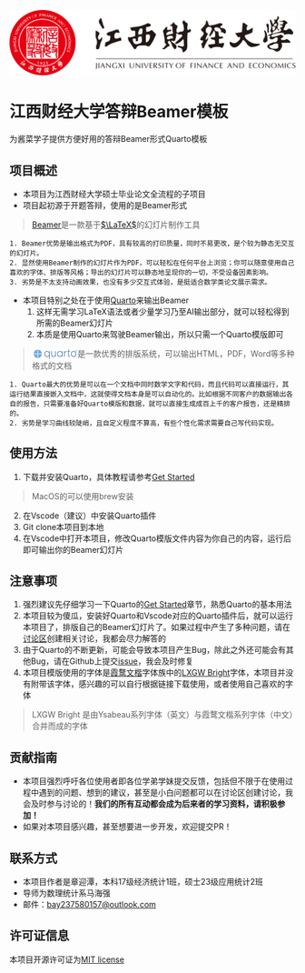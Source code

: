 ![jxufe](imgs/logos/江西财经大学-logo.svg)

# 江西财经大学答辩Beamer模板

为酱菜学子提供方便好用的答辩Beamer形式Quarto模板

## 项目概述​

- 本项目为江西财经大学硕士毕业论文全流程的子项目
- 项目起初源于开题答辩，使用的是Beamer形式

> [Beamer](https://github.com/josephwright/beamer)是一款基于[$\LaTeX$](https://www.latex-project.org/)的幻灯片制作工具

    1. Beamer优势是输出格式为PDF，具有较高的打印质量，同时不易更改，是个较为静态无交互的幻灯片。
    2. 显然使用Beamer制作的幻灯片作为PDF，可以轻松在任何平台上浏览；你可以随意使用自己喜欢的字体、排版等风格；导出的幻灯片可以静态地呈现你的一切，不受设备因素影响。
    3. 劣势是不太支持动画效果，也没有多少交互式体验，是挺适合数学类论文展示需求。

- 本项目特别之处在于使用[Quarto](https://quarto.org/)来输出Beamer
    1. 这样无需学习LaTeX语法或者少量学习乃至AI输出部分，就可以轻松得到所需的Beamer幻灯片
    2. 本质是使用Quarto来驾驶Beamer输出，所以只需一个Quarto模版即可

> <a href="https://quarto.org/"><img src="imgs/logos/quarto.png" style="vertical-align: middle; margin-top: -2px" width="80"></a>是一款优秀的排版系统，可以输出HTML，PDF，Word等多种格式的文档

    1. Quarto最大的优势是可以在一个文档中同时数学文字和代码，而且代码可以直接运行，其运行结果直接嵌入文档中，这就使得文档本身是可以自动化的。比如根据不同客户的数据输出各自的报告，只需要准备好Quarto模版和数据，就可以直接生成成百上千的客户报告，还是精排的。
    2. 劣势是学习曲线较陡峭，且自定义程度不算高，有些个性化需求需要自己写代码实现。

## 使用方法​

1. 下载并安装Quarto，具体教程请参考[Get Started](https://quarto.org/docs/get-started/)
> MacOS的可以使用brew安装
2. 在Vscode（建议）中安装Quarto插件
3. Git clone本项目到本地
4. 在Vscode中打开本项目，修改Quarto模版文件内容为你自己的内容，运行后即可输出你的Beamer幻灯片

## 注意事项​

1. 强烈建议先仔细学习一下Quarto的[Get Started](https://quarto.org/docs/get-started/)章节，熟悉Quarto的基本用法
2. 本项目较为傻瓜，安装好Quarto和Vscode对应的Quarto插件后，就可以运行本项目了，排版自己的Beamer幻灯片了。如果过程中产生了多种问题，请在[讨论区](https://github.com/MaxforCherubim/Jxufe-thesis-defence-Beamer-template/discussions)创建相关讨论，我都会尽力解答的
3. 由于Quarto的不断更新，可能会导致本项目产生Bug，除此之外还可能会有其他Bug，请在Github上提交[issue](https://github.com/MaxforCherubim/Jxufe-thesis-defence-Beamer-template/issues)，我会及时修复
4. 本项目模版使用的字体是[霞鹜文楷](https://github.com/lxgw/LxgwWenKai)字体族中的[LXGW Bright](https://github.com/lxgw/LxgwBright)字体，本项目并没有附带该字体，感兴趣的可以自行根据链接下载使用，或者使用自己喜欢的字体
> LXGW Bright 是由Ysabeau系列字体（英文）与霞鹜文楷系列字体（中文）合并而成的字体

## 贡献指南​

- 本项目强烈呼吁各位使用者即各位学弟学妹提交反馈，包括但不限于在使用过程中遇到的问题、想到的建议，甚至是小白问题都可以在讨论区创建讨论，我会及时参与讨论的！**我们的所有互动都会成为后来者的学习资料，请积极参加！**
- 如果对本项目感兴趣，甚至想要进一步开发，欢迎提交PR！

## 联系方式​

- 本项目作者是章迎潭，本科17级经济统计1班，硕士23级应用统计2班
- 导师为数理统计系马海强
- 邮件：<EMAIL>bay237580157@outlook.com

## 许可证信息​

本项目开源许可证为[MIT license](https://opensource.org/license/mit/)
